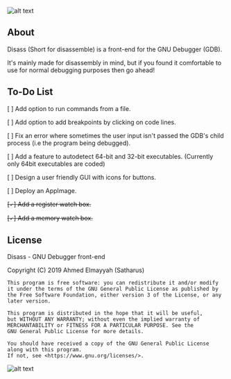 ![alt text](https://github.com/Satharus/Disass/blob/master/Icons/Banner.png)


## About 
Disass (Short for disassemble) is a front-end for the GNU Debugger (GDB).

It's mainly made for disassembly in mind, but if you found it comfortable to use for normal debugging purposes then go ahead!




## To-Do List

[ ] Add option to run commands from a file.

[ ] Add option to add breakpoints by clicking on code lines.

[ ] Fix an error where sometimes the user input isn't passed the GDB's child process (i.e the program being debugged).

[ ] Add a feature to autodetect 64-bit and 32-bit executables. (Currently only 64bit executables are coded)

[ ] Design a user friendly GUI with icons for buttons.

[ ] Deploy an AppImage.


~~[🗸] Add a register watch box.~~

~~[🗸] Add a memory watch box.~~

## License
 Disass - GNU Debugger front-end
 
   Copyright (C) 2019  Ahmed Elmayyah (Satharus)

    This program is free software: you can redistribute it and/or modify
    it under the terms of the GNU General Public License as published by
    the Free Software Foundation, either version 3 of the License, or any later version.

    This program is distributed in the hope that it will be useful,
    but WITHOUT ANY WARRANTY; without even the implied warranty of
    MERCHANTABILITY or FITNESS FOR A PARTICULAR PURPOSE. See the
    GNU General Public License for more details.

    You should have received a copy of the GNU General Public License along with this program. 
    If not, see <https://www.gnu.org/licenses/>.
    
![alt text](https://github.com/Satharus/Disass/blob/master/Icons/GPLv3LogoSmall.png)

